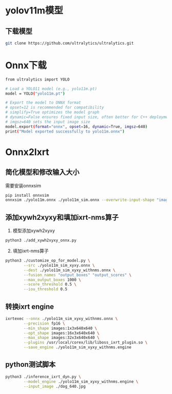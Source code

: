 # yolov11m模型
## 下载模型

```bash
git clone https://github.com/ultralytics/ultralytics.git
```
# Onnx下载
```bash
from ultralytics import YOLO

# Load a YOLO11 model (e.g., yolo11m.pt)
model = YOLO("yolo11m.pt")

# Export the model to ONNX format
# opset=12 is recommended for compatibility
# simplify=True optimizes the model graph
# dynamic=False ensures fixed input size, often better for C++ deployment
# imgsz=640 sets the input image size
model.export(format="onnx", opset=16, dynamic=True, imgsz=640)
print("Model exported successfully to yolo11m.onnx")
```

# Onnx2Ixrt

## 简化模型和修改输入大小

需要安装onnxsim
```bash
pip install onnxsim
onnxsim ./yolo11m.onnx ./yolo11m_sim.onnx --overwrite-input-shape "images:-1,3,640,640"
```

## 添加xywh2xyxy和填加ixrt-nms算子

1. 模型添加xywh2xyxy
```bash
python3 ./add_xywh2xyxy_onnx.py

```

2. 填加ixrt-nms算子

```bash
python3 ./customize_op_for_model.py \
        --src ./yolo11m_sim_xyxy.onnx \
        --dest ./yolo11m_sim_xyxy_withnms.onnx \
        --fusion_names "output_boxes" "output_scores" \
        --max_output_boxes 1000 \
        --score_threshold 0.5 \
        --iou_threshold 0.5

```

## 转换ixrt engine
```bash
ixrtexec --onnx ./yolo11m_sim_xyxy_withnms.onnx \
        --precision fp16 \
        --min_shape images:1x3x640x640 \
        --opt_shape images:16x3x640x640 \
        --max_shape images:32x3x640x640 \
        --plugins /usr/local/corex/lib/liboss_ixrt_plugin.so \
        --save_engine ./yolo11m_sim_xyxy_withnms.engine 
```

## python测试脚本
```bash
python3 ./inference_ixrt_dyn.py \
        --model_engine ./yolo11m_sim_xyxy_withnms.engine \
        --input_image ./dog_640.jpg
```